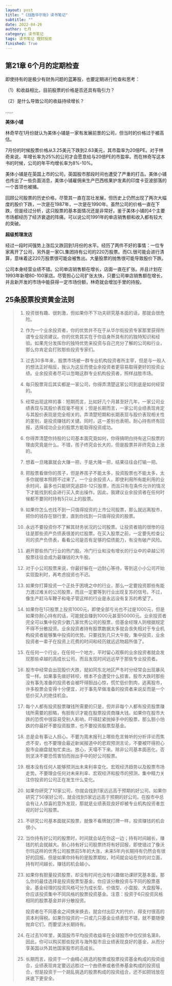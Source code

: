 ```yaml
---
layout: post
title: "《战胜华尔街》读书笔记"
subtitle: ""
date: 2022-04-26
author: 七月
category: 读书笔记
tags: 读书笔记 理财投资
finished: True
---
```




## 第21章 6个月的定期检查

即使持有的是极少有财务问题的蓝筹股，也要定期进行检查和思考：

（1）和收益相比，目前股票的价格是否还具有吸引力？

（2）是什么导致公司的收益持续增长？

......

**美体小铺**

林奇早在1月份就认为美体小铺是一家有发展前景的公司，但当时的价格过于被高估。

7月份的时候股票价格从3.25美元下跌到2.63美元，其市盈率为20倍PE。对于林奇来说，年增长率为25%的公司才会愿意给与20倍PE的市盈率。而在林奇写这本书的时候，公司的年平均增长率为8%-10%。

美体小铺是在英国上市的公司，英国股市那段时间也遭受了严重的打击。美体小铺也传出了一些负面消息，美体小铺雇佣来生产巴西核果护发素的印度卡亚波部落的一个首领也被捕。

回顾公司股票的历史价格，尽管其一直在茁壮发展，但历史上仍然出现了两次大幅度的股价下跌，一次是在1987年，一次是在1990年。虽然公司的价格一直在下跌，但是经过分析，这只股票的基本面情况还是非常好。鉴于美体小铺的4个主要市场都经历了经济衰退的阵痛，可以说公司1991年的单店销售额和收入都有较大的突破。

**超级剪理发店**

经过一段时间强势上涨后又跌回到1月份的水平。经历了两件不好的事情：一位专家离开了公司，另外是一家CL集团持有公司的220万股票。而CL很可能会进行清算，意味着这220万股票很可能会被售出。大量股票的抛售很可能导致股价下跌。

公司本身经营业绩不错。公司单店销售额在增长，店面一直在扩张。并且计划在1993年新增80-100家店。尽管担心公司扩张太快，只要公司单店销售额在增长，并且新开发的市场中能获得一定市场份额，林奇就会增加手里的持股。

## 25条股票投资黄金法则

> 1. 投资很有趣、很刺激，但如果你不下功夫研究基本面的话，那就会很危险。
>
> 2. 作为一个业余投资者，你的优势并不在于从华尔街投资专家那里获得所谓专业投资建议。你的优势其实在于你自身所具有的的独特知识和经验。如果充分发挥你的独特优势来投资与自己充分了解的公司和行业，那么你肯定会打败那些投资专家们。
>
> 3. 过去30多年来，股票市场被一群专业机构投资者所主宰，但是与一般人的想法正好相反，我认为这反而使业余投资者更容易取得更好的投资业绩。业余投资者尽可以忽略这群专业机构投资者，照样战胜市场。
>
> 4. 每只股票背后其实都是一家公司，你得弄清楚这家公司到底是如何经营的。
>
> 5. 经常出现这样的事：短期而言，比如好几个月甚至好几年，一家公司业绩表现与其股价表现毫不相关；但是长期而言，一家公司业绩表现肯定与其股价表现是完全相关的。弄清楚短期和长期表现与股价表现相关性的差别，是投资赚钱的关键。同时，这一差别也表明，耐心持有终有回报，选择成功企业的股票方能取得投资成功。
>
> 6. 你得弄清楚你持股的公司基本面究竟如何，你得搞明白持有这只股票的理由究竟是什么。不错，孩子终究会长大的，但是股票并非终究会上涨的。
>
> 7. 想着一旦赌赢就会大赚一把，于是大赌一把，结果往往会打输一把。
>
> 8. 把股票看做你的孩子，但是养孩子不能太多，投资股票也不能太多，太多你就根本照顾不过来了。一个业余投资人，即使利用所有能利用的业余时间，最多也只能研究追踪8-12只股票，而且只有在条件允许的情况下才能找到机会进行买入卖出操作。因此，我建议业余投资者在任何时候都不要同时持有5只以上的股票。
>
> 9. 如果你怎么也找不到一只值得投资的上市公司股票，那么就远离股市，把你的钱存在银行里，直到你找到一只值得投资的股票。
>
> 10. 永远不要投资你不了解其财务状况的公司股票。让投资者赔的很惨的往往是那些资产负债表很差的烂股票。在买入股票之前，一定要先检查公司的资产负债表，看看公司是否有足够的偿债能力，有没有破产风险。
>
> 11. 避开那些热门行业的热门股。冷门行业和没有增长的行业中的卓越公司股票往往会成为最赚钱的大牛股。
>
> 12. 对于小公司股票来说，你最好躲在一边耐心等待，等到这小小公司开始实现盈利时，再考虑投资也不迟。
>
> 13. 如果你打算投资一个正处于困境之中的行业，那么一定要投资那些有能力渡过难关的公司股票，而且一定要等到行业出现复苏的信号。不过，像生产赶马车鞭子和电子管这样的行业是永远没有复苏的希望了。
>
> 14. 如果你在1只股票上投资1000元，即使全部亏光也不过是1000元，但是如果你耐心持有的话，可能就会赚到1000元甚至50000元。业余投资者完全可以集中投资少数几家优秀公司的股票，但基金经理人则根据规定不得不分散投资。业余投资者持有股票数据太多就会丧失相对于专业机构投资者能够集中投资的优势。只要找到几只大牛股，集中投资，业余投资者一辈子在投资上花费的时间和经历就远远物超所值了。
>
> 15. 在任何一个行业，在任何一个地方，平时留心观察的业余投资者就会发现那些卓越的高成长公司，而且发现时间远远早于那些专业投资者。
>
> 16. 股市中经常会出现股价大跌，就如同东北地区严冬时分经常会出现暴风雪一样。如果事先做好转呗，根本不会遭受什么损害。股市大跌时那些没有事先准备的投资者会被吓得胆战心惊，慌忙低价割肉，逃离股市，许多股票会变得十分便宜，对于事先早做准备的投资者来说反而是一个低价买入的绝佳机会。
>
> 17. 每个人都有投资股票赚钱所需要的只是，但并非每个人都有投资股票赚钱所需要的胆略，有胆有识才能在股票投资商赚大钱。如果你在股市大跌的恐慌中很容易受别人影响，吓得赶紧抛掉手中的股票，那么胆小怕跌的你最好不要投资股票，也不要投资股票型基金。
>
> 18. 总是会有事让人担心。不要为周末报刊上哪些危言耸听的分析评论而焦虑不安，也不要理会最近新闻报道中的悲观预测言论，不要被吓得担心股市会崩盘就匆忙卖出。放心，天塌不下来。除非公司基本面恶化，否则坚决不要恐慌害怕而抛出手中的好公司股票。
>
> 19. 根本没有任何人能够预测出未来利率变化、宏观经济趋势以及股票市场走势。不要理会任何对未来利率、宏观经济和股市的预测，集中精力关注你投资的公司正在发生什么变化。
>
> 20. 如果你研究了10家公司，你就会找到1家远远高于预期的好公司。如果你研究了50家好公司，就会找到5家远远高于预期的好公司。在股市中总会有让人惊喜的意外发现，那就是业绩表现良好却被专业机构投资者忽视的好公司股票。
>
> 21. 不研究公司基本面就买股票，就像不看牌就打牌一样，投资赚钱的机会很小。
>
> 22. 当你持有好公司的股票时，时间就会站在你这一边；持有时间越长，赚钱的机会就越大。耐心持有好公司股票终将有好回报，即使错过了像沃尔玛这样的优秀公司股票前5年的大涨，未来5年内长期持有仍然会有很好的回报。但是如果你持有的是股票期权，时间就会站在你的对立面，持有时间越长，赚钱的机会越小。
>
> 23. 如果你有胆量投资股票，却没有时间也没有兴趣做功课研究基本面，那么你的最佳选择是投资股票型基金。你应该分散投资与不同的股票基金。基金经理的投资风格可分为成长型、价值型、小盘股、大盘股等，你应该投资集中不同风格的股票投资基金。注意：投资于6只投资风格相同的股票基金并非分散投资。
>
>     投资者在不同基金之间换来换去，就会付出巨大的代价，得支付很高的资本利得税。如果你投资的一只或几只基金业绩表现不错，就不要随便抛弃它们，而要坚决长期持有。
>
> 24. 在过去10年里，美国股市平均投资收益率在全球股市中仅仅排名第8，因此，你可以购买那些投资与海外股市且业绩表现良好的基金，从而分享美国以外其他国家股市的高成长。
> 25. 长期而言，投资于一个由精心挑选的股票或股票投资基金构成的投资组合，业绩表现肯定要远远胜过一个由债券或者债券基金构成的投资组合，但是投资于一个胡乱挑选的股票构成的投资组合，还不如把钱放在床底下更安全。


